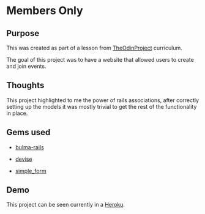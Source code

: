 # Members Only

## Purpose
This was created as part of a lesson from [TheOdinProject](https://www.theodinproject.com/) curriculum.

The goal of this project was to have a website that allowed users to create and join events.

## Thoughts
This project highlighted to me the power of rails associations, after correctly setting up the models it was mostly trivial to get the rest of the functionality in place.


## Gems used
* [bulma-rails](https://rubygems.org/gems/bulma-rails)

* [devise](https://rubygems.org/gems/devise)

* [simple_form](https://rubygems.org/gems/simple_form)

## Demo

This project can be seen currently in a [Heroku](https://peaceful-waters-35351.herokuapp.com/).
